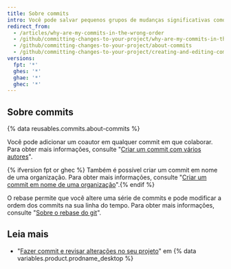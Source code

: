 ```yaml
---
title: Sobre commits
intro: Você pode salvar pequenos grupos de mudanças significativas como commits.
redirect_from:
  - /articles/why-are-my-commits-in-the-wrong-order
  - /github/committing-changes-to-your-project/why-are-my-commits-in-the-wrong-order
  - /github/committing-changes-to-your-project/about-commits
  - /github/committing-changes-to-your-project/creating-and-editing-commits/about-commits
versions:
  fpt: '*'
  ghes: '*'
  ghae: '*'
  ghec: '*'
---
```


## Sobre commits

{% data reusables.commits.about-commits %}

Você pode adicionar um coautor em qualquer commit em que colaborar. Para obter mais informações, consulte "[Criar um commit com vários autores](/pull-requests/committing-changes-to-your-project/creating-and-editing-commits/creating-a-commit-with-multiple-authors)".

{% ifversion fpt or ghec %}
Também é possível criar um commit em nome de uma organização. Para obter mais informações, consulte "[Criar um commit em nome de uma organização](/pull-requests/committing-changes-to-your-project/creating-and-editing-commits/creating-a-commit-on-behalf-of-an-organization)".{% endif %}

O rebase permite que você altere uma série de commits e pode modificar a ordem dos commits na sua linha do tempo. Para obter mais informações, consulte "[Sobre o rebase do git](/github/getting-started-with-github/about-git-rebase)".

## Leia mais
- "[Fazer commit e revisar alterações no seu projeto](/desktop/contributing-to-projects/committing-and-reviewing-changes-to-your-project#about-commits)" em {% data variables.product.prodname_desktop %}
